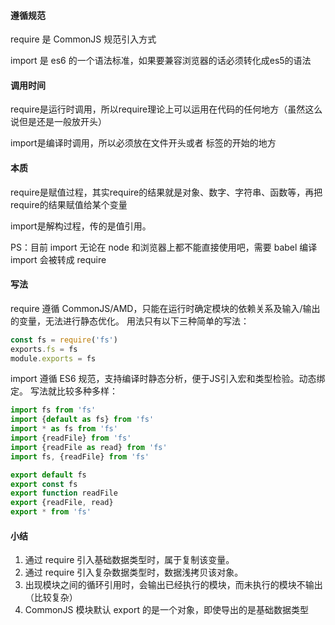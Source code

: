 #### 遵循规范

require 是 CommonJS 规范引入方式

import 是 es6 的一个语法标准，如果要兼容浏览器的话必须转化成es5的语法

#### 调用时间

require是运行时调用，所以require理论上可以运用在代码的任何地方（虽然这么说但是还是一般放开头）

import是编译时调用，所以必须放在文件开头或者 <script></script> 标签的开始的地方

#### 本质

require是赋值过程，其实require的结果就是对象、数字、字符串、函数等，再把require的结果赋值给某个变量

import是解构过程，传的是值引用。

PS：目前 import 无论在 node 和浏览器上都不能直接使用吧，需要  babel 编译
import 会被转成 require  

#### 写法

require 遵循 CommonJS/AMD，只能在运行时确定模块的依赖关系及输入/输出的变量，无法进行静态优化。
用法只有以下三种简单的写法：
```js
const fs = require('fs')
exports.fs = fs
module.exports = fs
```

import 遵循 ES6 规范，支持编译时静态分析，便于JS引入宏和类型检验。动态绑定。
写法就比较多种多样：
```js
import fs from 'fs'
import {default as fs} from 'fs'
import * as fs from 'fs'
import {readFile} from 'fs'
import {readFile as read} from 'fs'
import fs, {readFile} from 'fs'

export default fs
export const fs
export function readFile
export {readFile, read}
export * from 'fs'
```


#### 小结

1. 通过 require 引入基础数据类型时，属于复制该变量。
2. 通过 require 引入复杂数据类型时，数据浅拷贝该对象。
3. 出现模块之间的循环引用时，会输出已经执行的模块，而未执行的模块不输出（比较复杂）
4. CommonJS 模块默认 export 的是一个对象，即使导出的是基础数据类型